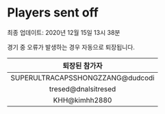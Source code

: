 # Players sent off
최종 업데이트: 2020년 12월 15일 13시 38분


경기 중 오류가 발생하는 경우 자동으로 퇴장됩니다.


| 퇴장된 참가자 |
|:---:|
| SUPERULTRACAPSSHONGZZANG@dudcodi |
| tresed@dnalsitresed |
| KHH@kimhh2880 |